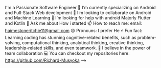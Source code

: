 I'm a Passionate Software Engineer
🔭 I’m currently specializing on Android and Full-Stack Web development
👯 I’m looking to collaborate on Android and Machine Learning
🤔 I’m looking for help with android Majorly Flutter and Kotlin
💬 Ask me about How i started
📫 How to reach me: email: haimestoneritchie11@gmail.com
😄 Pronouns: I prefer He
⚡ Fun fact: Learning coding has stunning cognitive-related benefits, such as problem-solving, computational thinking, analytical thinking, creative thinking, leadership-related skills, and even teamwork.
💪 I believe in the power of team collaboration
💻 You can checkout my repositories here: https://github.com/Richard-Musyoka -->
